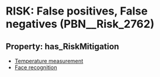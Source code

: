 # RISK: __False positives, False negatives__ (PBN__Risk_2762)

## Property: has_RiskMitigation

* [Temperature measurement](PBN__Mitigation_827)
* [Face recognition](PBN__Mitigation_830)

